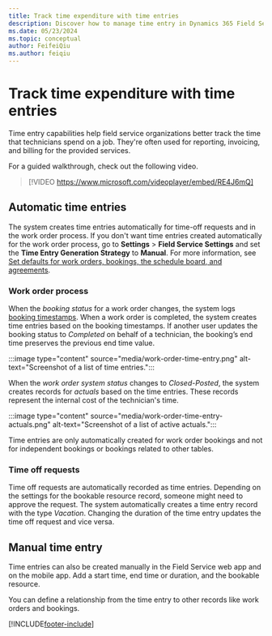 ```yaml
---
title: Track time expenditure with time entries
description: Discover how to manage time entry in Dynamics 365 Field Service.
ms.date: 05/23/2024
ms.topic: conceptual
author: FeifeiQiu
ms.author: feiqiu
---
```


# Track time expenditure with time entries

Time entry capabilities help field service organizations better track the time that technicians spend on a job. They're often used for reporting, invoicing, and billing for the provided services.

For a guided walkthrough, check out the following video.

> [!VIDEO https://www.microsoft.com/videoplayer/embed/RE4J6mQ]

## Automatic time entries

The system creates time entries automatically for time-off requests and in the work order process. If you don't want time entries created automatically for the work order process, go to **Settings** > **Field Service Settings** and set the **Time Entry Generation Strategy** to **Manual**. For more information, see [Set defaults for work orders, bookings, the schedule board, and agreements](configure-default-settings.md).

### Work order process

When the *booking status* for a work order changes, the system logs [booking timestamps](booking-timestamps.md). When a work order is completed, the system creates time entries based on the booking timestamps. If another user updates the booking status to *Completed* on behalf of a technician, the booking’s end time preserves the previous end time value.

:::image type="content" source="media/work-order-time-entry.png" alt-text="Screenshot of a list of time entries.":::

When the *work order system status* changes to *Closed-Posted*, the system creates records for *actuals* based on the time entries. These records represent the internal cost of the technician's time.

:::image type="content" source="media/work-order-time-entry-actuals.png" alt-text="Screenshot of a list of active actuals.":::

Time entries are only automatically created for work order bookings and not for independent bookings or bookings related to other tables.

### Time off requests

Time off requests are automatically recorded as time entries. Depending on the settings for the bookable resource record, someone might need to approve the request. The system automatically creates a time entry record with the type *Vacation*. Changing the duration of the time entry updates the time off request and vice versa.

## Manual time entry

Time entries can also be created manually in the Field Service web app and on the mobile app. Add a start time, end time or duration, and the bookable resource.

You can define a relationship from the time entry to other records like work orders and bookings.

[!INCLUDE[footer-include](../includes/footer-banner.md)]
